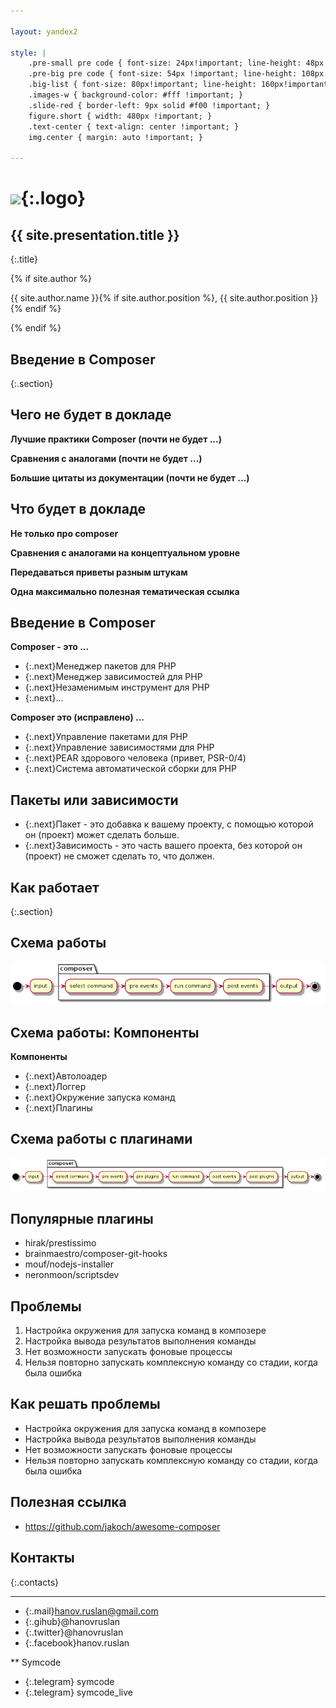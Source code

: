 ```yaml
---

layout: yandex2

style: |
    .pre-small pre code { font-size: 24px!important; line-height: 48px!important; }
    .pre-big pre code { font-size: 54px !important; line-height: 108px !important; } #  9 lines x 52 symbols
    .big-list { font-size: 80px!important; line-height: 160px!important; }
    .images-w { background-color: #fff !important; }
    .slide-red { border-left: 9px solid #f00 !important; }
    figure.short { width: 480px !important; }
    .text-center { text-align: center !important; }
    img.center { margin: auto !important; }

---
```


# ![](pictures/phpfest.kpg){:.logo}

## {{ site.presentation.title }}
{:.title}

<div class="authors">
{% if site.author %}
<p>{{ site.author.name }}{% if site.author.position %}, {{ site.author.position }}{% endif %}</p>
{% endif %}
</div>

## Введение в Composer
{:.section}

## Чего не будет в докладе

**Лучшие практики Composer (почти не будет ...)**

**Сравнения с аналогами (почти не будет ...)**

**Большие цитаты из документации (почти не будет ...)**

## Что будет в докладе

**Не только про composer**

**Сравнения с аналогами на концептуальном уровне**

**Передаваться приветы разным штукам**

**Одна максимально полезная тематическая ссылка**

## Введение в Composer

**Composer - это ...**

- {:.next}Менеджер пакетов для PHP
- {:.next}Менеджер зависимостей для PHP
- {:.next}Незаменимым инструмент для PHP
- {:.next}...

**Composer это (исправлено) ...**

- {:.next}Управление пакетами для PHP
- {:.next}Управление зависимостями для PHP
- {:.next}PEAR здорового человека (привет, PSR-0/4)
- {:.next}Система автоматической сборки для PHP

## Пакеты или зависимости

- {:.next}Пакет - это добавка к вашему проекту, с помощью которой он (проект) может сделать больше.
- {:.next}Зависимость - это часть вашего проекта, без которой он (проект) не сможет сделать то, что должен.

## Как работает
{:.section}

## Схема работы

![](pictures/schema/composer.png)

## Схема работы: Компоненты

**Компоненты**

* {:.next}Автолоадер
* {:.next}Логгер
* {:.next}Окружение запуска команд
* {:.next}Плагины

## Схема работы с плагинами

![](pictures/schema/composer-with-plugins.png)

## Популярные плагины

* hirak/prestissimo
* brainmaestro/composer-git-hooks
* mouf/nodejs-installer
* neronmoon/scriptsdev

## Проблемы

1. Настройка окружения для запуска команд в композере
1. Настройка вывода результатов выполнения команды
1. Нет возможности запускать фоновые процессы
1. Нельзя повторно запускать комплексную команду со стадии, когда была ошибка

## Как решать проблемы

* Настройка окружения для запуска команд в композере
* Настройка вывода результатов выполнения команды
* Нет возможности запускать фоновые процессы
* Нельзя повторно запускать комплексную команду со стадии, когда была ошибка

## Полезная ссылка

* https://github.com/jakoch/awesome-composer

## Контакты
{:.contacts}

<!-- разделитель контактов -->
-------

<!-- left -->
- {:.mail}hanov.ruslan@gmail.com
- {:.gihub}@hanovruslan
- {:.twitter}@hanovruslan
- {:.facebook}hanov.ruslan

<!-- right -->

** Symcode
- {:.telegram} symcode
- {:.telegram} symcode_live

<!-- right -->
